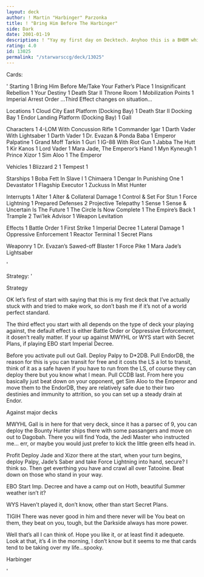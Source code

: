 ```yaml
---
layout: deck
author: ! Martin "Harbinger" Parzonka
title: ! "Bring Him Before The Harbinger"
side: Dark
date: 2001-01-19
description: ! "Yay my first day on Decktech. Anyhoo this is a BHBM which does try to turn Luke."
rating: 4.0
id: 13025
permalink: "/starwarsccg/deck/13025"
---
```

Cards: 

'
Starting
	 1 Bring Him Before Me/Take Your Father’s Place
	 1 Insignificant Rebellion
	 1 Your Destiny
	 1 Death Star II Throne Room
	 1 Mobilization Points
	 1 Imperial Arrest Order
	 ...Third Effect changes on situation...

Locations
	 1 Cloud City East Platform (Docking Bay)
	 1 Death Star II Docking Bay
	 1 Endor Landing Platform (Docking Bay)
	 1 Gall


Characters
	 1 4-LOM With Concussion Rifle
	 1 Commander Igar
	 1 Darth Vader With Lightsaber
	 1 Darth Vader
	 1 Dr. Evazan & Ponda Baba
	 1 Emperor Palpatine
	 1 Grand Moff Tarkin
	 1 Guri
	 1 IG-88 With Riot Gun
	 1 Jabba The Hutt
	 1 Kir Kanos
	 1 Lord Vader
	 1 Mara Jade, The Emperor’s Hand
	 1 Myn Kyneugh
	 1 Prince Xizor
	 1 Sim Aloo
	 1 The Emperor


Vehicles
	 1 Blizzard 2
	 1 Tempest 1


Starships
	 1 Boba Fett In Slave I
	 1 Chimaera
	 1 Dengar In Punishing One
	 1 Devastator
	 1 Flagship Executor
	 1 Zuckuss In Mist Hunter


Interrupts
	 1 Alter
	 1 Alter & Collateral Damage
	 1 Control & Set For Stun
	 1 Force Lightning
	 1 Prepared Defenses
	 2 Projective Telepathy
	 1 Sense
	 1 Sense & Uncertain Is The Future
	 1 The Circle Is Now Complete
	 1 The Empire’s Back
	 1 Trample
	 2 Twi’lek Advisor
	 1 Weapon Levitation


Effects
	 1 Battle Order
	 1 First Strike
	 1 Imperial Decree
	 1 Lateral Damage
	 1 Oppressive Enforcement
	 1 Reactor Terminal
	 1 Secret Plans


Weaponry
	 1 Dr. Evazan’s Sawed-off Blaster
	 1 Force Pike
	 1 Mara Jade’s Lightsaber

'

Strategy: '

Strategy

OK let’s first of start with saying that this is my first deck that I’ve actually stuck with and tried to make work, so don’t bash me if it’s not of a world perfect standard.

The third effect you start with all depends on the type of deck your playing against, the default effect is either Battle Order or Oppressive Enforcement, it dosen’t really matter.
If your up against MWYHL or WYS start with Secret Plans, if playing EBO start Imperial Decree.

Before you activate pull out Gall. Deploy Palpy to D*2DB. Pull EndorDB, the reason for this is you can transit for free and it costs the LS a lot to transit, think of it as a safe haven if you have to run from the LS, of course they can deploy there but you know what I mean. Pull CCDB last.
From here you basically just beat down on your opponent, get Sim Aloo to the Emperor and move them to the EndorDB, they are relatively safe due to their two destinies and immunity to attrition, so you can set up a steady drain at Endor.

Against major decks

MWYHL Gall is in here for that very deck, since it has a parsec of 9, you can deploy the Bounty Hunter ships there with some passangers and move on out to Dagobah. There you will find Yoda, the Jedi Master who instructed me... err, or maybe you would just prefer to kick the little green elfs head in.

Profit Deploy Jade and Xizor there at the start, when your turn begins, deploy Palpy, Jade’s Saber and take Force Lightning into hand, secure? I think so. Then get everthing you have and crawl all over Tatooine. Beat down on those who stand in your way.

EBO Start Imp. Decree and have a camp out on Hoth, beautiful Summer weather isn’t it?

WYS Haven’t played it, don’t know, other than start Secret Plans.

TIGIH There was never good in him and there never will be You beat on them, they beat on you, tough, but the Darkside always has more power.

Well that’s all I can think of. Hope you like it, or at least find it adequete. Look at that, it’s 4 in the morning, I don’t know but it seems to me that cards tend to be taking over my life...spooky.

Harbinger



'
